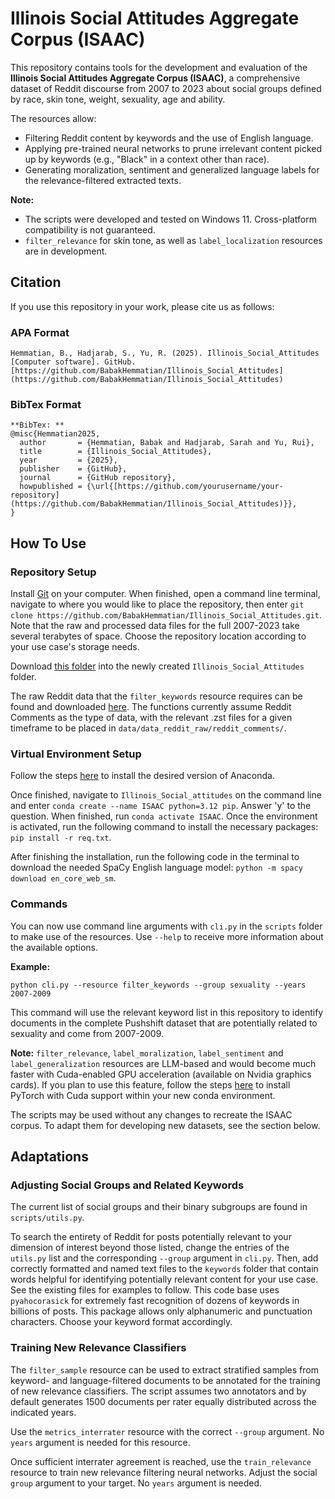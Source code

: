 # Illinois Social Attitudes Aggregate Corpus (ISAAC)
This repository contains tools for the development and evaluation of the **Illinois Social Attitudes Aggregate Corpus (ISAAC)**, a comprehensive dataset of Reddit discourse from 2007 to 2023 about social groups defined by race, skin tone, weight, sexuality, age and ability. 

The resources allow:
- Filtering Reddit content by keywords and the use of English language. 
- Applying pre-trained neural networks to prune irrelevant content picked up by keywords (e.g., "Black" in a context other than race). 
- Generating moralization, sentiment and generalized language labels for the relevance-filtered extracted texts.

**Note:**
- The scripts were developed and tested on Windows 11. Cross-platform compatibility is not guaranteed.
- ```filter_relevance``` for skin tone, as well as ```label_localization``` resources are in development. 

## Citation
If you use this repository in your work, please cite us as follows:

### APA Format
```
Hemmatian, B., Hadjarab, S., Yu, R. (2025). Illinois_Social_Attitudes [Computer software]. GitHub. [https://github.com/BabakHemmatian/Illinois_Social_Attitudes](https://github.com/BabakHemmatian/Illinois_Social_Attitudes)
```
### BibTex Format
```
**BibTex: **
@misc{Hemmatian2025,
  author       = {Hemmatian, Babak and Hadjarab, Sarah and Yu, Rui},
  title        = {Illinois_Social_Attitudes},
  year         = {2025},
  publisher    = {GitHub},
  journal      = {GitHub repository},
  howpublished = {\url{[https://github.com/yourusername/your-repository](https://github.com/BabakHemmatian/Illinois_Social_Attitudes)}},
}
```
## How To Use

### Repository Setup
Install [Git](https://git-scm.com/book/en/v2/Getting-Started-Installing-Git) on your computer. When finished, open a command line terminal, navigate to where you would like to place the repository, then enter ```git clone https://github.com/BabakHemmatian/Illinois_Social_Attitudes.git```. Note that the raw and processed data files for the full 2007-2023 take several terabytes of space. Choose the repository location according to your use case's storage needs.

Download [this folder](https://drive.google.com/drive/folders/1TqxjRRMZ3LTGWRCMkK6_tnIo_Zg1vms1?usp=sharing) into the newly created ```Illinois_Social_Attitudes``` folder.

The raw Reddit data that the ```filter_keywords``` resource requires can be found and downloaded [here](https://academictorrents.com/details/ba051999301b109eab37d16f027b3f49ade2de13). The functions currently assume Reddit Comments as the type of data, with the relevant .zst files for a given timeframe to be placed in ```data/data_reddit_raw/reddit_comments/```. 

### Virtual Environment Setup
Follow the steps [here](https://docs.conda.io/projects/conda/en/latest/user-guide/install/index.html) to install the desired version of Anaconda. 

Once finished, navigate to ```Illinois_Social_attitudes``` on the command line and enter ```conda create --name ISAAC python=3.12 pip```. Answer 'y' to the question. When finished, run ```conda activate ISAAC```. Once the environment is activated, run the following command to install the necessary packages: ```pip install -r req.txt```. 

After finishing the installation, run the following code in the terminal to download the needed SpaCy English language model: ```python -m spacy download en_core_web_sm```.

### Commands
You can now use command line arguments with ```cli.py``` in the ```scripts``` folder to make use of the resources. Use ```--help``` to receive more information about the available options. 

**Example:**
```
python cli.py --resource filter_keywords --group sexuality --years 2007-2009
```
This command will use the relevant keyword list in this repository to identify documents in the complete Pushshift dataset that are potentially related to sexuality and come from 2007-2009. 

**Note:** ```filter_relevance```, ```label_moralization```, ```label_sentiment``` and ```label_generalization``` resources are LLM-based and would become much faster with Cuda-enabled GPU acceleration (available on Nvidia graphics cards). If you plan to use this feature, follow the steps [here](https://medium.com/@harunijaz/a-step-by-step-guide-to-installing-cuda-with-pytorch-in-conda-on-windows-verifying-via-console-9ba4cd5ccbef) to install PyTorch with Cuda support within your new conda environment.

The scripts may be used without any changes to recreate the ISAAC corpus. To adapt them for developing new datasets, see the section below. 

## Adaptations

### Adjusting Social Groups and Related Keywords
The current list of social groups and their binary subgroups are found in ```scripts/utils.py```. 

To search the entirety of Reddit for posts potentially relevant to your dimension of interest beyond those listed, change the entries of the ```utils.py``` list and the corresponding ```--group``` argument in ```cli.py```. Then, add correctly formatted and named text files to the ```keywords``` folder that contain words helpful for identifying potentially relevant content for your use case. See the existing files for examples to follow. This code base uses ```pyahocorasick``` for extremely fast recognition of dozens of keywords in billions of posts. This package allows only alphanumeric and punctuation characters. Choose your keyword format accordingly.

### Training New Relevance Classifiers
The ```filter_sample``` resource can be used to extract stratified samples from keyword- and language-filtered documents to be annotated for the training of new relevance classifiers. The script assumes two annotators and by default generates 1500 documents per rater equally distributed across the indicated years. 

Use the ```metrics_interrater``` resource with the correct ```--group``` argument. No ```years``` argument is needed for this resource.

Once sufficient interrater agreement is reached, use the ```train_relevance``` resource to train new relevance filtering neural networks. Adjust the social ```group``` argument to your target. No ```years``` argument is needed.
